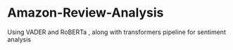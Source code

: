 # Amazon-Review-Analysis
Using VADER and RoBERTa , along with transformers pipeline for sentiment analysis
